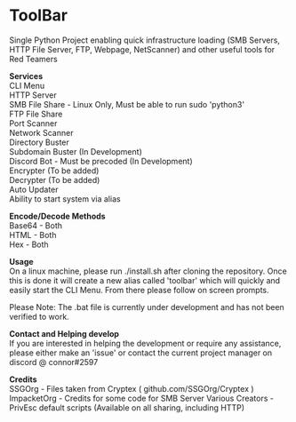 # ToolBar
Single Python Project enabling quick infrastructure loading (SMB Servers, HTTP File Server, FTP, Webpage, NetScanner) and other useful tools for Red Teamers

**Services** \
CLI Menu  \
HTTP Server \
SMB File Share - Linux Only, Must be able to run sudo 'python3' \
FTP File Share  \
Port Scanner  \
Network Scanner \
Directory Buster \
Subdomain Buster (In Development) \
Discord Bot - Must be precoded (In Development) \
Encrypter (To be added) \
Decrypter (To be added) \
Auto Updater \
Ability to start system via alias

**Encode/Decode Methods** \
Base64 - Both \
HTML - Both \
Hex - Both

**Usage** \
On a linux machine, please run ./install.sh after cloning the repository. Once this is done it will create a new alias called 'toolbar' which will quickly and easily start the CLI Menu. From there please follow on screen prompts. 

Please Note: The .bat file is currently under development and has not been verified to work. 

**Contact and Helping develop** \
If you are interested in helping the development or require any assistance, please either make an 'issue' or contact the current project manager on discord @ connor#2597

**Credits** \
SSGOrg - Files taken from Cryptex ( github.com/SSGOrg/Cryptex )
ImpacketOrg - Credits for some code for SMB Server
Various Creators - PrivEsc default scripts (Available on all sharing, including HTTP)
